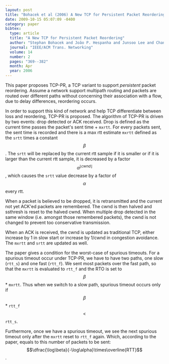```yaml
---
layout: post
title: "Bohacek et al (2006) A New TCP for Persistent Packet Reordering (TON)"
date: 2009-10-15 05:07:09 -0400
category: paper
bibtex:
  type: article
  title: "A New TCP for Persistent Packet Reordering"
  author: "Stephan Bohacek and João P. Hespanha and Junsoo Lee and Chansook Lim and Katia Obraczka"
  journal: "IEEE/ACM Trans. Networking"
  volume: 14
  number: 2
  pages: "369--382"
  month: Apr
  year: 2006
---
```

This paper proposes TCP-PR, a TCP variant to support *persistent* packet reordering. Assume a network support multipath routing and packets are routed over different paths without concerning their association with a flow, due to delay differences, reordering occurs.

In order to support this kind of network and help TCP differentiate between loss and reordering, TCP-PR is proposed. The algorithm of TCP-PR is driven by two events: drop detected or ACK received. Drop is defined as the current time passes the packet's sent time + `mxrtt`. For every packets sent, the sent time is recorded and there is a max rtt estimate `mxrtt` defined as the `srtt` times a constant $$\beta$$. The `srtt` will be replaced by the current rtt sample if it is smaller or if it is larger than the current rtt sample, it is decreased by a factor $$\alpha^{\lfloor cwnd\rfloor}$$, which causes the `srtt` value decrease by a factor of $$\alpha$$ every rtt.

When a packet is believed to be dropped, it is retransmitted and the current not yet ACK'ed packets are remembered. The cwnd is then halved and ssthresh is reset to the halved cwnd. When multiple drop detected in the same window (i.e. amongst those remembered packets), the cwnd is not changed to prevent too conservative transmission.

When an ACK is received, the cwnd is updated as traditional TCP, either increase by 1 in slow start or increase by 1/cwnd in congestion avoidance. The `mxrtt` and `srtt` are updated as well.

The paper gives a condition for the worst-case of spurious timeouts. For a spurious timeout occur under TCP-PR, we have to have two paths, one slow (`rtt_s`) and one fast (`rtt_f`). We sent most packets over the fast path, so that the `mxrtt` is evaluated to `rtt_f` and the RTO is set to $$\beta$$ * `mxrtt`. Thus when we switch to a slow path, spurious timeout occurs only if $$\beta$$ * `rtt_f` $$<$$ `rtt_s`.

Furthermore, once we have a spurious timeout, we see the next spurious timeout only after the `mxrtt` reset to `rtt_f` again. Which, according to the paper, equals to this number of packets to be sent: $$\dfrac{\log\beta}{-\log\alpha}\times\overline{RTT}$$.
